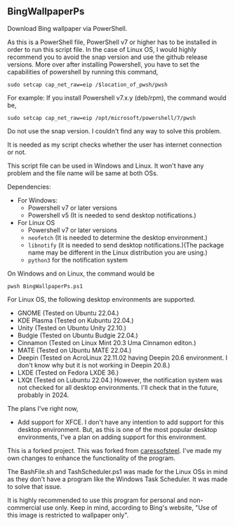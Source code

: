 ## BingWallpaperPs

Download Bing wallpaper via PowerShell.

As this is a PowerShell file, PowerShell v7 or higher has to be installed in order to run this script file.
In the case of Linux OS, I would highly recommend you to avoid the snap version and use the github release versions. More over after installing Powershell, you have to set the capabilities of powershell by running this command,

`sudo setcap cap_net_raw=eip /$location_of_pwsh/pwsh`

For example: If you install Powershell v7.x.y (deb/rpm), the command would be,

`sudo setcap cap_net_raw=eip /opt/microsoft/powershell/7/pwsh`

Do not use the snap version. I couldn't find any way to solve this problem.

It is needed as my script checks whether the user has internet connection or not.

This script file can be used in Windows and Linux. It won't have any problem and the file name will be same at both OSs.

Dependencies:

- For Windows:
  - Powershell v7 or later versions
  - Powershell v5 (It is needed to send desktop notifications.)
- For Linux OS
  - Powershell v7 or later versions
  - `neofetch` (It is needed to determine the desktop environment.)
  - `libnotify` (it is needed to send desktop notifications.)(The package name may be different in the Linux distribution you are using.)
  - `python3` for the notification system

On Windows and on Linux, the command would be

`pwsh BingWallpaperPs.ps1`

For Linux OS, the following desktop environments are supported.

- GNOME (Tested on Ubuntu 22.04.)
- KDE Plasma (Tested on Kubuntu 22.04.)
- Unity (Tested on Ubuntu Unity 22.10.)
- Budgie (Tested on Ubuntu Budgie 22.04.)
- Cinnamon (Tested on Linux Mint 20.3 Uma Cinnamon editon.)
- MATE (Tested on Ubuntu MATE 22.04.)
- Deepin (Tested on AcroLinux 22.11.02 having Deepin 20.6 environment. I don't know why but it is not working in Deepin 20.8.)
- LXDE (Tested on Fedora LXDE 36.)
- LXQt (Tested on Lubuntu 22.04.)
  However, the notification system was not checked for all desktop environments. I'll check that in the future, probably in 2024.

The plans I've right now,

- Add support for XFCE. I don't have any intention to add support for this desktop environment. But, as this is one of the most popular desktop environments, I've a plan on adding support for this environment.

This is a forked project. This was forked from [caressofsteel](https://github.com/caressofsteel/bingwallpaper). I've made my own changes to enhance the functionality of the program.

The BashFile.sh and TashScheduler.ps1 was made for the Linux OSs in mind as they don't have a program like the Windows Task Scheduler. It was made to solve that issue.

It is highly recommended to use this program for personal and non-commercial use only. Keep in mind, according to Bing's website, "Use of this image is restricted to wallpaper only".
